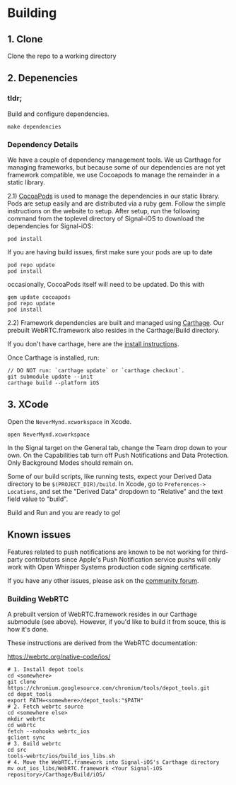 # Building

## 1. Clone

Clone the repo to a working directory

## 2. Depenencies

### tldr;

Build and configure dependencies.


```
make dependencies
```

### Dependency Details

We have a couple of dependency management tools. We us Carthage for
managing frameworks, but because some of our dependencies are not yet
framework compatible, we use Cocoapods to manage the remainder in a
static library.

2.1) [CocoaPods](http://cocoapods.org) is used to manage the dependencies in our static library. Pods are setup easily and are distributed via a ruby gem. Follow the simple instructions on the website to setup. After setup, run the following command from the toplevel directory of Signal-iOS to download the dependencies for Signal-iOS:

```
pod install
```

If you are having build issues, first make sure your pods are up to date

```
pod repo update
pod install
```

occasionally, CocoaPods itself will need to be updated. Do this with

```
gem update cocoapods
pod repo update
pod install
```

2.2) Framework dependencies are built and managed using [Carthage](https://github.com/Carthage/Carthage). Our prebuilt WebRTC.framework also resides in the Carthage/Build directory.

If you don't have carthage, here are the [install instructions](https://github.com/Carthage/Carthage#installing-carthage).

Once Carthage is installed, run:

```
// DO NOT run: `carthage update` or `carthage checkout`.
git submodule update --init
carthage build --platform iOS
```

## 3. XCode

Open the `NeverMynd.xcworkspace` in Xcode.

```
open NeverMynd.xcworkspace
```

In the Signal target on the General tab, change the Team drop down to
your own. On the Capabilities tab turn off Push Notifications and Data
Protection. Only Background Modes should remain on.

Some of our build scripts, like running tests, expect your Derived
Data directory to be `$(PROJECT_DIR)/build`. In Xcode, go to `Preferences-> Locations`,
and set the "Derived Data" dropdown to "Relative" and the text field
value to "build".

Build and Run and you are ready to go!

## Known issues

Features related to push notifications are known to be not working for third-party contributors since Apple's Push Notification service pushs will only work with Open Whisper Systems production code signing certificate.

If you have any other issues, please ask on the [community forum](https://whispersystems.discoursehosting.net/).

### Building WebRTC

A prebuilt version of WebRTC.framework resides in our Carthage submodule (see above).
However, if you'd like to build it from souce, this is how it's done.

These instructions are derived from the WebRTC documentation:

https://webrtc.org/native-code/ios/

    # 1. Install depot tools
    cd <somewhere>
    git clone https://chromium.googlesource.com/chromium/tools/depot_tools.git
    cd depot_tools
    export PATH=<somewhere>/depot_tools:"$PATH"
    # 2. Fetch webrtc source
    cd <somewhere else>
    mkdir webrtc
    cd webrtc
    fetch --nohooks webrtc_ios
    gclient sync
    # 3. Build webrtc
    cd src
    tools-webrtc/ios/build_ios_libs.sh
    # 4. Move the WebRTC.framework into Signal-iOS's Carthage directory
    mv out_ios_libs/WebRTC.framework <Your Signal-iOS repository>/Carthage/Build/iOS/

